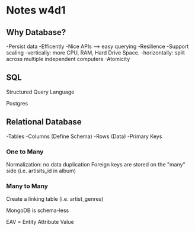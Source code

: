 # Notes w4d1

## Why Database?

-Persist data
-Efficently
-Nice APIs --> easy querying
-Resilience
-Support scaling
  -vertically: more CPU, RAM, Hard Drive Space.
  -horizontally: split across multiple independent computers
-Atomicity

## SQL

Structured Query Language

Postgres

## Relational Database
-Tables
  -Columns (Define Schema)
  -Rows (Data)
  -Primary Keys


### One to Many

Normalization: no data duplication
Foreign keys are stored on the "many" side (i.e. artisits_id in album)

### Many to Many

Create a linking table (i.e. artist_genres)

MongoDB is schema-less

EAV = Entity Attribute Value